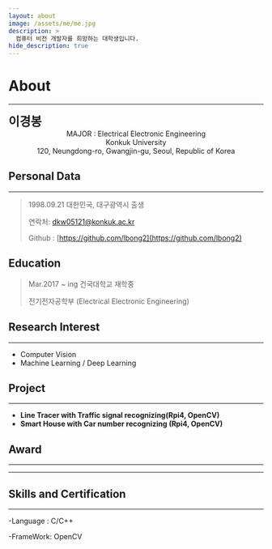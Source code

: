 ```yaml
---
layout: about
image: /assets/me/me.jpg
description: >
  컴퓨터 비전 개발자를 희망하는 대학생입니다. 
hide_description: true
---
```


# About

<!--author-->
* * *

<span style="font-size:170%;font-weight:bold">
이경봉
</span>


<center>MAJOR : Electrical Electronic Engineering </center>

<center>Konkuk University</center>

<center>120, Neungdong-ro, Gwangjin-gu, Seoul, Republic of Korea</center>

## Personal Data
---
> 1998.09.21 대한민국, 대구광역시 출생
>
> 연락처: dkw05121@konkuk.ac.kr
>
> Github : [https://github.com/lbong2](https://github.com/lbong2)

## Education 
> Mar.2017 ~ ing 건국대학교 재학중
>
> 전기전자공학부 (Electrical Electronic Engineering)

## Research Interest
---
* Computer Vision
* Machine Learning / Deep Learning

## Project 
---
* **Line Tracer with Traffic signal recognizing(Rpi4, OpenCV)**
* **Smart House with Car number recognizing (Rpi4, OpenCV)**


## Award
---
---

## Skills and Certification

---
-Language : C/C++

-FrameWork: OpenCV
